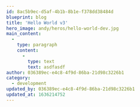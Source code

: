 ```yaml
---
id: 8ac5b9ec-d5af-4b1b-8b1e-f378dd38484d
blueprint: blog
title: 'Hello World v3'
hero_image: andy/heros/hello-world-dev.jpg
main_content:
  -
    type: paragraph
    content:
      -
        type: text
        text: asdfasdf
author: 036389ec-e4c8-4f9d-86ba-21d98c3226b1
category:
  - development
updated_by: 036389ec-e4c8-4f9d-86ba-21d98c3226b1
updated_at: 1636214752
---
```

